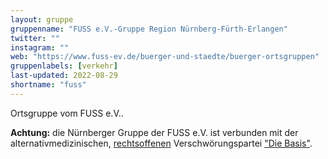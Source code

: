 ```yaml
---
layout: gruppe
gruppenname: "FUSS e.V.-Gruppe Region Nürnberg-Fürth-Erlangen"
twitter: ""
instagram: ""
web: "https://www.fuss-ev.de/buerger-und-staedte/buerger-ortsgruppen"
gruppenlabels: [verkehr]
last-updated: 2022-08-29
shortname: "fuss"
---
```


Ortsgruppe vom FUSS e.V..

**Achtung:** die Nürnberger Gruppe der FUSS e.V. ist verbunden mit der alternativmedizinischen, [rechtsoffenen](https://netzpolitik.org/2021/die-basis-eine-schrecklich-nette-partei/) Verschwörungspartei ["Die Basis"](https://de.wikipedia.org/wiki/Basisdemokratische_Partei_Deutschland).
